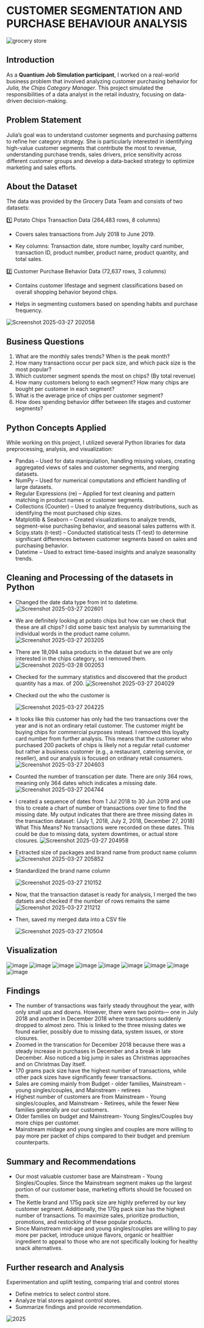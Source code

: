 # CUSTOMER SEGMENTATION AND PURCHASE BEHAVIOUR ANALYSIS

![grocery store](https://github.com/user-attachments/assets/06d5e4c8-1f94-414b-9737-505a67acd64f)


## Introduction
As a **Quantium Job Simulation participant**, I worked on a real-world business problem that involved analyzing customer purchasing behavior for *Julia, the Chips Category Manager*. This project simulated the responsibilities of a data analyst in the retail industry, focusing on data-driven decision-making.

## Problem Statement
Julia’s goal was to understand customer segments and purchasing patterns to refine her category strategy. She is particularly interested in identifying high-value customer segments that contribute the most to revenue, understanding purchase trends, sales drivers, price sensitivity across different customer groups and develop a data-backed strategy to optimize marketing and sales efforts.

## About the Dataset

The data was provided by the Grocery Data Team and consists of two datasets:

1️⃣ Potato Chips Transaction Data (264,483 rows, 8 columns)

- Covers sales transactions from July 2018 to June 2019.

- Key columns: Transaction date, store number, loyalty card number, transaction ID, product number, product name, product quantity, and total sales.

2️⃣ Customer Purchase Behavior Data (72,637 rows, 3 columns)

- Contains customer lifestage and segment classifications based on overall shopping behavior beyond chips.

- Helps in segmenting customers based on spending habits and purchase frequency.

![Screenshot 2025-03-27 202058](https://github.com/user-attachments/assets/b1f85ec7-729e-4910-aeb4-f832200cd0c8)

## Business Questions
1. What are the monthly sales trends? When is the peak month?
2. How many transactions occur per pack size, and which pack size is the most popular?
3. Which customer segment spends the most on chips? (By total revenue)
4. How many customers belong to each segment? How many chips are bought per customer in each segment?
5. What is the average price of chips per customer segment?
6. How does spending behavior differ between life stages and customer segments?

## Python Concepts Applied
While working on this project, I utilized several Python libraries for data preprocessing, analysis, and visualization:

- Pandas – Used for data manipulation, handling missing values, creating aggregated views of sales and customer segments, and merging datasets.
- NumPy – Used for numerical computations and efficient handling of large datasets.
- Regular Expressions (re) – Applied for text cleaning and pattern matching in product names or customer segments.
- Collections (Counter) – Used to analyze frequency distributions, such as identifying the most purchased chip sizes.
- Matplotlib & Seaborn – Created visualizations to analyze trends, segment-wise purchasing behavior, and seasonal sales patterns with it.
- Scipy.stats (t-test) – Conducted statistical tests (T-test) to determine significant differences between customer segments based on sales and purchasing behavior.
- Datetime – Used to extract time-based insights and analyze seasonality trends.

## Cleaning and Processing of the datasets in Python
- Changed the date data type from int to datetime.
  ![Screenshot 2025-03-27 202601](https://github.com/user-attachments/assets/a9e98652-9cea-47d0-b621-68d2a33001bf)
- We are definitely looking at potato chips but how can we check that these are all chips? I did some basic text analysis by summarising the individual words in the product name column.
  ![Screenshot 2025-03-27 203205](https://github.com/user-attachments/assets/048c9dab-3ffe-4877-bd2a-644b81b6e308)
- There are 18,094 salsa products in the dataset but we are only interested in the chips category, so I removed them.
  ![Screenshot 2025-03-28 002053](https://github.com/user-attachments/assets/fec5c4dd-acf5-4b3b-9601-45d46e5bbf02)

- Checked for the summary statistics and discovered that the product quantity has a max. of 200.
  ![Screenshot 2025-03-27 204029](https://github.com/user-attachments/assets/60c22220-a2c9-41b9-9386-30a55799fa98)
- Checked out the who the customer is

  ![Screenshot 2025-03-27 204225](https://github.com/user-attachments/assets/361bf091-e0e8-4963-848d-b573b35bad3c)
- It looks like this customer has only had the two transactions over the year and is not an ordinary retail customer. The customer might be buying chips for commercial purposes instead. 
  I removed this loyalty card number from further analysis. This means that the customer who purchased 200 packets of chips is likely not a regular retail customer but rather a business 
  customer (e.g., a restaurant, catering service, or reseller), and our analysis is focused on ordinary retail consumers.
  ![Screenshot 2025-03-27 204603](https://github.com/user-attachments/assets/4cac6b9c-d93c-4239-a32b-9e2b84d76bed)
- Counted the number of transcation per date. There are only 364 rows, meaning only 364 dates which indicates a missing date.
  ![Screenshot 2025-03-27 204744](https://github.com/user-attachments/assets/a5a9116a-76d4-4e66-9aac-ef4d7d2203b0)
- I created a sequence of dates from 1 Jul 2018 to 30 Jun 2019 and use this to create a chart of number of transactions over time to find the missing date.
  My output indicates that there are three missing dates in the transaction dataset: (July 1, 2018, July 2, 2018, December 27, 2018)
  What This Means? No transactions were recorded on these dates. This could be due to missing data, system downtimes, or actual store closures.
  ![Screenshot 2025-03-27 204958](https://github.com/user-attachments/assets/df64446c-8e86-4fce-be68-f16bca32479b)
- Extracted size of packages and brand name from product name column
  ![Screenshot 2025-03-27 205852](https://github.com/user-attachments/assets/0d0310d1-78b4-42b6-b060-4232ee1f6ba9)
- Standardized the brand name column

  ![Screenshot 2025-03-27 210152](https://github.com/user-attachments/assets/e7bbf29b-c9de-4d10-8221-bf307d431555)
- Now, that the transaction dataset is ready for analysis, I merged the two datsets and checked if the number of rows remains the same
  ![Screenshot 2025-03-27 211212](https://github.com/user-attachments/assets/2ca27ef3-1888-4019-92a0-395509770fcb)

- Then, saved my merged data into a CSV file

  ![Screenshot 2025-03-27 210504](https://github.com/user-attachments/assets/669998b9-f6cc-41e7-96ad-aaff6b42702b)

## Visualization
  ![image](https://github.com/user-attachments/assets/74c844bb-8d0e-4293-9bdb-06bc3f8eb196)
  ![image](https://github.com/user-attachments/assets/c21ca6e5-d786-4351-88d6-5edb1d755d60)
  ![image](https://github.com/user-attachments/assets/e8f95458-415e-4358-893d-269f62c1d32b)
  ![image](https://github.com/user-attachments/assets/5725772f-c81e-45c4-ac2d-01258dbc6272)
  ![image](https://github.com/user-attachments/assets/30004a2b-a28c-433a-aab2-9aaee0ae5d1a)
  ![image](https://github.com/user-attachments/assets/db4a5ecb-898c-4fc4-8813-f30abce7266c)
  ![image](https://github.com/user-attachments/assets/776e728d-5c8a-43ab-b954-0fb6013c6213)
  ![image](https://github.com/user-attachments/assets/4c296838-7cc4-481b-8b87-47195016c374)
  ![image](https://github.com/user-attachments/assets/fea3c961-8e45-40eb-80d8-84f9aac9fd5d)

## Findings
- The number of transactions was fairly steady throughout the year, with only small ups and downs. However, there were two points— one in July 2018 and another in December 2018 where 
  transactions suddenly dropped to almost zero. This is linked to the three missing dates we found earlier, possibly due to missing data, system issues, or store closures.
- Zoomed in the transcation for December 2018 because there was a steady increase in purchases in December and a break in late December. Also noticed a big jump in sales as Christmas 
  approaches and on Christmas Day itself.
- 170 grams pack size have the highest number of transactions, while other pack sizes have significantly fewer transactions.
- Sales are coming mainly from Budget - older families, Mainstream - young singles/couples, and Mainstream - retirees
- Highest number of customers are from Mainstream - Young singles/couples, and Mainstream - Retirees, while the fewer New families generally are our customers.
- Older families on budget and Mainstream- Young Singles/Couples buy more chips per customer.
- Mainstream midage and young singles and couples are more willing to pay more per packet of chips compared to their budget and premium counterparts.

## Summary and Recommendations
- Our most valuable customer base are Mainstream - Young Singles/Couples. Since the Mainstream segment makes up the largest portion of our customer base, marketing efforts should be 
  focused on them.
- The Kettle brand and 175g pack size are highly preferred by our key customer segment. Additionally, the 170g pack size has the highest number of transactions. To maximize sales, 
  prioritize production, promotions, and restocking of these popular products.
- Since Mainstream mid-age and young singles/couples are willing to pay more per packet, introduce unique flavors, organic or healthier ingredient to appeal to those who are not 
  specifically looking for healthy snack alternatives.

## Further research and Analysis
Experimentation and uplift testing, comparing trial and control stores 
- Define metrics to select control store.
- Analyze trial stores against control stores.
- Summarize findings and provide recommendation.

![2025](https://github.com/user-attachments/assets/e2ee72cb-acce-427f-a7b2-709e6e63131f)


























  







